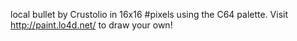 local bullet by Crustolio in 16x16 #pixels using the C64 palette. Visit http://paint.lo4d.net/ to draw your own! 
